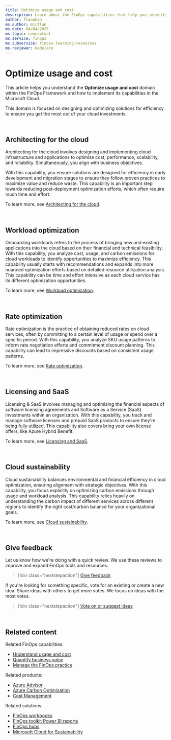 ```yaml
---
title: Optimize usage and cost
description: Learn about the FinOps capabilities that help you identify and implement the right mix of pricing models, services, and resources needed to meet business demands.
author: flanakin
ms.author: micflan
ms.date: 04/04/2025
ms.topic: conceptual
ms.service: finops
ms.subservice: finops-learning-resources
ms.reviewer: kedelaro
---
```


<!-- markdownlint-disable-next-line MD025 -->
# Optimize usage and cost

This article helps you understand the **Optimize usage and cost** domain within the FinOps Framework and how to implement its capabilities in the Microsoft Cloud.

This domain is focused on designing and optimizing solutions for efficiency to ensure you get the most out of your cloud investments.

<br>

## Architecting for the cloud

Architecting for the cloud involves designing and implementing cloud infrastructure and applications to optimize cost, performance, scalability, and reliability. Simultaneously, you align with business objectives.

With this capability, you ensure solutions are designed for efficiency in early development and migration stages to ensure they follow proven practices to maximize value and reduce waste. This capability is an important step towards reducing post-deployment optimization efforts, which often require much time and effort.

To learn more, see [Architecting for the cloud](./architecting.md).

<br>

## Workload optimization

Onboarding workloads refers to the process of bringing new and existing applications into the cloud based on their financial and technical feasibility. With this capability, you analyze cost, usage, and carbon emissions for cloud workloads to identify opportunities to maximize efficiency. This capability usually starts with recommendations and expands into more nuanced optimization efforts based on detailed resource utilization analysis. This capability can be time and effort intensive as each cloud service has its different optimization opportunities.

To learn more, see [Workload optimization](./workloads.md).

<br>

## Rate optimization

Rate optimization is the practice of obtaining reduced rates on cloud services, often by committing to a certain level of usage or spend over a specific period. With this capability, you analyze SKU usage patterns to inform rate negotiation efforts and commitment discount planning. This capability can lead to impressive discounts based on consistent usage patterns.

To learn more, see [Rate optimization](./rates.md).

<br>

## Licensing and SaaS

Licensing & SaaS involves managing and optimizing the financial aspects of software licensing agreements and Software as a Service (SaaS) investments within an organization. With this capability, you track and manage software licenses and prepaid SaaS products to ensure they're being fully utilized. This capability also covers bring your own license offers, like Azure Hybrid Benefit.

To learn more, see [Licensing and SaaS](./licensing.md).

<br>

## Cloud sustainability

Cloud sustainability balances environmental and financial efficiency in cloud optimization, ensuring alignment with strategic objectives. With this capability, you focus explicitly on optimizing carbon emissions through usage and workload analysis. This capability relies heavily on understanding the carbon impact of different services across different regions to identify the right cost/carbon balance for your organizational goals.

To learn more, see [Cloud sustainability](./sustainability.md).

<br>

## Give feedback

Let us know how we're doing with a quick review. We use these reviews to improve and expand FinOps tools and resources.

> [!div class="nextstepaction"]
> [Give feedback](https://portal.azure.com/#view/HubsExtension/InProductFeedbackBlade/extensionName/FinOpsToolkit/cesQuestion/How%20easy%20or%20hard%20is%20it%20to%20use%20FinOps%20toolkit%20tools%20and%20resources%3F/cvaQuestion/How%20valuable%20is%20the%20FinOps%20toolkit%3F/surveyId/FTK0.9/bladeName/Guide.Framework/featureName/Capabilities.Optimize)

If you're looking for something specific, vote for an existing or create a new idea. Share ideas with others to get more votes. We focus on ideas with the most votes.

> [!div class="nextstepaction"]
> [Vote on or suggest ideas](https://github.com/microsoft/finops-toolkit/issues?q=is%3Aissue+is%3Aopen+sort%3Areactions-%252B1-desc)

<br>

## Related content

Related FinOps capabilities:

- [Understand usage and cost](../understand/understand-cloud-usage-cost.md)
- [Quantify business value](../quantify/quantify-business-value.md)
- [Manage the FinOps practice](../manage/manage-finops.md)

Related products:

- [Azure Advisor](/azure/advisor/)
- [Azure Carbon Optimization](/azure/carbon-optimization)
- [Cost Management](/azure/cost-management-billing/costs/)

Related solutions:

- [FinOps workbooks](../../toolkit/workbooks/finops-workbooks-overview.md)
- [FinOps toolkit Power BI reports](../../toolkit/power-bi/reports.md)
- [FinOps hubs](../../toolkit/hubs/finops-hubs-overview.md)
- [Microsoft Cloud for Sustainability](https://www.microsoft.com/sustainability/cloud)

<br>
